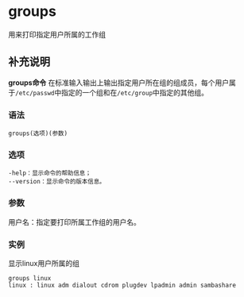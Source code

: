 groups
===

用来打印指定用户所属的工作组

## 补充说明

**groups命令** 在标准输入输出上输出指定用户所在组的组成员，每个用户属于`/etc/passwd`中指定的一个组和在`/etc/group`中指定的其他组。

### 语法  

```shell
groups(选项)(参数)
```

### 选项  

```shell
-help：显示命令的帮助信息；
--version：显示命令的版本信息。
```

### 参数  

用户名：指定要打印所属工作组的用户名。

### 实例  

显示linux用户所属的组

```shell
groups linux
linux : linux adm dialout cdrom plugdev lpadmin admin sambashare
```


<!-- Linux命令行搜索引擎：https://jaywcjlove.github.io/linux-command/ -->